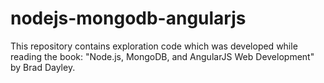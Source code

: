 nodejs-mongodb-angularjs
===================

This repository contains exploration code which was developed while reading the book: "Node.js, MongoDB, and AngularJS Web Development" by Brad Dayley.


